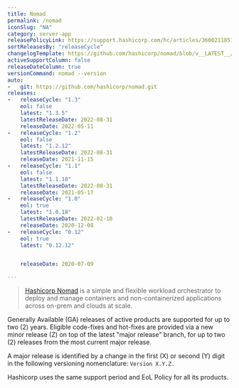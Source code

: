 ```yaml
---
title: Nomad
permalink: /nomad
iconSlug: "NA"
category: server-app
releasePolicyLink: https://support.hashicorp.com/hc/articles/360021185113
sortReleasesBy: "releaseCycle"
changelogTemplate: https://github.com/hashicorp/nomad/blob/v__LATEST__/CHANGELOG.md
activeSupportColumn: false
releaseDateColumn: true
versionCommand: nomad --version
auto:
-   git: https://github.com/hashicorp/nomad.git
releases:
-   releaseCycle: "1.3"
    eol: false
    latest: "1.3.5"
    latestReleaseDate: 2022-08-31
    releaseDate: 2022-05-11
-   releaseCycle: "1.2"
    eol: false
    latest: "1.2.12"
    latestReleaseDate: 2022-08-31
    releaseDate: 2021-11-15
-   releaseCycle: "1.1"
    eol: false
    latest: "1.1.18"
    latestReleaseDate: 2022-08-31
    releaseDate: 2021-05-17
-   releaseCycle: "1.0"
    eol: true
    latest: "1.0.18"
    latestReleaseDate: 2022-02-10
    releaseDate: 2020-12-08
-   releaseCycle: "0.12"
    eol: true
    latest: "0.12.12"


    releaseDate: 2020-07-09

---
```


> [Hashicorp Nomad](https://www.nomadproject.io/) is a simple and flexible workload orchestrator to deploy and manage containers and non-containerized applications across on-prem and clouds at scale.

Generally Available (GA) releases of active products are supported for up to two (2) years. Eligible code-fixes and hot-fixes are provided via a new minor release (Z) on top of the latest "major release" branch, for up to two (2) releases from the most current major release. 

A major release is identified by a change in the first (X) or second (Y) digit in the following versioning nomenclature: `Version X.Y.Z.`

Hashicorp uses the same support period and EoL Policy for all its products.
